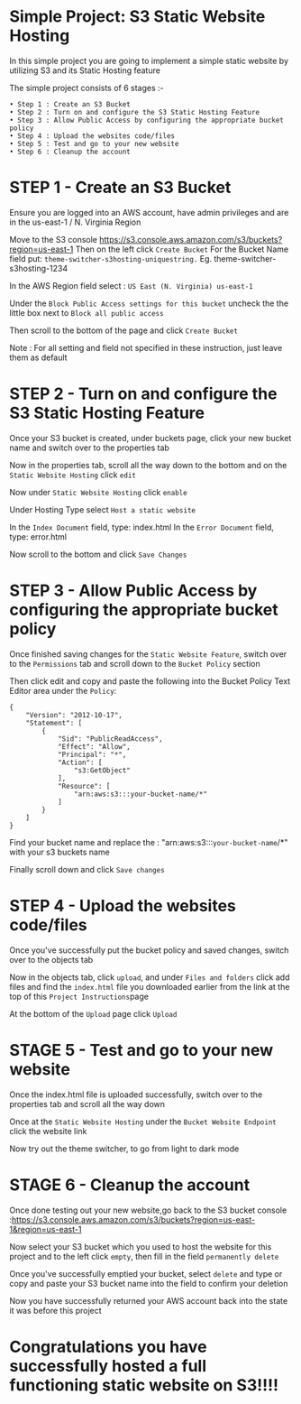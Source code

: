 # Simple Project: S3 Static Website Hosting

In this simple project you are going to implement a simple static website by utilizing S3 and its Static Hosting feature 

The simple project consists of 6 stages :-
```
• Step 1 : Create an S3 Bucket
• Step 2 : Turn on and configure the S3 Static Hosting Feature
• Step 3 : Allow Public Access by configuring the appropriate bucket policy
• Step 4 : Upload the websites code/files
• Step 5 : Test and go to your new website
• Step 6 : Cleanup the account
```

# STEP 1 - Create an S3 Bucket
Ensure you are logged into an AWS account, have admin privileges and are in the us-east-1 / N. Virginia Region

Move to the S3 console https://s3.console.aws.amazon.com/s3/buckets?region=us-east-1
Then on the left click ```Create Bucket```
For the Bucket Name field put: ```theme-switcher-s3hosting-uniquestring.``` Eg. theme-switcher-s3hosting-1234

In the AWS Region field select : ```US East (N. Virginia) us-east-1```

Under the ```Block Public Access settings for this bucket``` uncheck the the little box next to ```Block all public access```

Then scroll to the bottom of the page and click ```Create Bucket```

Note : For all setting and field not specified in these instruction, just leave them as default

# STEP 2 - Turn on and configure the S3 Static Hosting Feature

Once your S3 bucket is created, under buckets page, click your new bucket name and switch over to the properties tab 

Now in the properties tab, scroll all the way down to the bottom and on the ```Static Website Hosting``` click ```edit```

Now under ``Static Website Hosting`` click ``enable``

Under Hosting Type select ``Host a static website``

In the ``Index Document`` field, type: index.html
In the ``Error Document`` field, type: error.html

Now scroll to the bottom and click ``Save Changes``

# STEP 3 - Allow Public Access by configuring the appropriate bucket policy

Once finished saving changes for the ``Static Website Feature``, switch over to the ``Permissions`` tab and scroll down to the ``Bucket Policy`` section

Then click edit and copy and paste the following into the Bucket Policy Text Editor area under the ``Policy``: 

```
{
    "Version": "2012-10-17",
    "Statement": [
        {
            "Sid": "PublicReadAccess",
            "Effect": "Allow",
            "Principal": "*",
            "Action": [
                "s3:GetObject"
            ],
            "Resource": [
                "arn:aws:s3:::your-bucket-name/*"
            ]
        }
    ]
}
```
Find your bucket name and replace the : "arn:aws:s3:::``your-bucket-name``/*" with your s3 buckets name

Finally scroll down and click ``Save changes``

# STEP 4 - Upload the websites code/files
Once you've successfully put the bucket policy and saved changes, switch over to the objects tab 

Now in the objects tab, click ``upload``, and under ``Files and folders`` click add files and find the ``index.html`` file you downloaded earlier from the link at the top of this ``Project Instructions``page

At the bottom of the ``Upload`` page click ``Upload``


# STAGE 5 - Test and go to your new website

Once the index.html file is uploaded successfully, switch over to the properties tab and scroll all the way down

Once at the ``Static Website Hosting`` under the ``Bucket Website Endpoint`` click the website link 

Now try out the theme switcher, to go from light to dark mode

# STAGE 6 - Cleanup the account

Once done testing out your new website,go back to the S3 bucket console :https://s3.console.aws.amazon.com/s3/buckets?region=us-east-1&region=us-east-1

Now select your S3 bucket which you used to host the website for this project and to the left click ``empty``, then fill in the field ``permanently delete``

Once you've successfully emptied your bucket, select ``delete`` and type or copy and paste your S3 bucket name into the field to confirm your deletion


Now you have successfully returned your AWS account back into the state it was before this project


# Congratulations you have successfully hosted a full functioning static website on S3!!!!
















